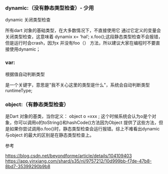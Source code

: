 ### dynamic:（没有静态类型检查）- 少用

dynamic 关闭类型检查

所有dart 对象的基础类型，在大多数情况下，不直接使用它 通过它定义的变量会关闭类型检查，这意味着 dynamix x= ‘hal’; x.foo();这段静态类型检查不会报错，但是运行时会crash，因为x 并没有foo（） 方法，所以建议大家在编程时不要直接使用dynamic；

### var:

根据值自动判断类型

是一个关键字，意思是"我不关心这里的类型是什么"，系统会自动判断类型 runtimeType;

### object:（有静态类型检查）

是Dart 对象的基类，当你定义： object o =xxx ; 这个时候系统会认为o是个对象，你可以调用o的toString()和hashCode()方法因为Object 提供了这些方法，但是如果你尝试调用o.foo()时，静态类型检查会运行报错。综上不难看出dynamic 与object 的最大的区别是在静态类型检查上。

参考

https://blog.csdn.net/beyondforme/article/details/104109403  https://app.yinxiang.com/shard/s35/nl/9757212/10d999bb-f7de-47b8-8bd7-35399290b9b8